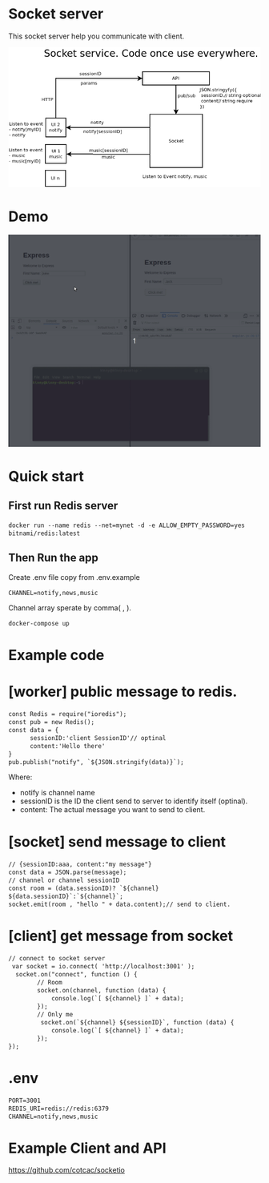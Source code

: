 # Socket server
This socket server help you communicate with client.

![Alt][1]

[1]: /socket.png "Title"
# Demo

![Alt][2]

[2]: /socket.gif "Title"
# Quick start

## First run Redis server

```
docker run --name redis --net=mynet -d -e ALLOW_EMPTY_PASSWORD=yes bitnami/redis:latest
```
## Then Run the app
Create .env file copy from .env.example
```
CHANNEL=notify,news,music
```
Channel array sperate by comma( , ).
```
docker-compose up
```

# Example code

# [worker] public message to redis.
```
const Redis = require("ioredis");
const pub = new Redis();
const data = {
      sessionID:'client SessionID'// optinal
      content:'Hello there'
}
pub.publish("notify", `${JSON.stringify(data)}`);
```
Where:
- notify is channel name
- sessionID is the ID the client send to server to identify itself (optinal).
- content: The actual message you want to send to client.

# [socket] send message to client
```
// {sessionID:aaa, content:"my message"}
const data = JSON.parse(message); 
// channel or channel sessionID
const room = (data.sessionID)? `${channel} ${data.sessionID}`:`${channel}`;
socket.emit(room , "hello " + data.content);// send to client.
```
# [client] get message from socket
```
// connect to socket server
 var socket = io.connect( 'http://localhost:3001' );
  socket.on("connect", function () {
        // Room
        socket.on(channel, function (data) {
            console.log(`[ ${channel} ]` + data);
        });
        // Only me
         socket.on(`${channel} ${sessionID}`, function (data) {
            console.log(`[ ${channel} ]` + data);
        });
});

```

# .env
```
PORT=3001
REDIS_URI=redis://redis:6379
CHANNEL=notify,news,music
```

# Example Client and API

https://github.com/cotcac/socketio

